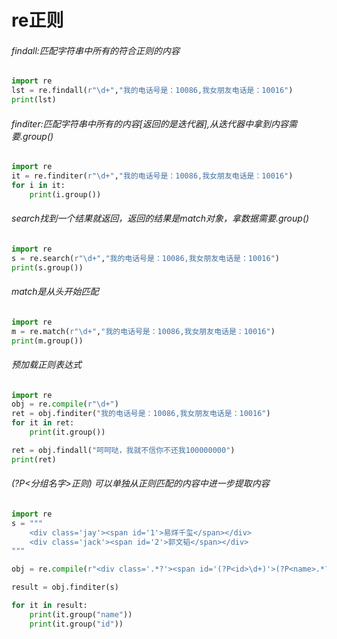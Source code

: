 # re正则
###### findall:匹配字符串中所有的符合正则的内容
```python
import re
lst = re.findall(r"\d+","我的电话号是：10086,我女朋友电话是：10016")
print(lst)
```
###### finditer:匹配字符串中所有的内容[返回的是迭代器],从迭代器中拿到内容需要.group()
```python
import re
it = re.finditer(r"\d+","我的电话号是：10086,我女朋友电话是：10016")
for i in it:
    print(i.group())
```
###### search找到一个结果就返回，返回的结果是match对象，拿数据需要.group()
```python
import re
s = re.search(r"\d+","我的电话号是：10086,我女朋友电话是：10016")
print(s.group())
```
###### match是从头开始匹配
```python
import re
m = re.match(r"\d+","我的电话号是：10086,我女朋友电话是：10016")
print(m.group())
```
###### 预加载正则表达式
```python
import re
obj = re.compile(r"\d+")
ret = obj.finditer("我的电话号是：10086,我女朋友电话是：10016")
for it in ret:
    print(it.group())

ret = obj.findall("呵呵哒，我就不信你不还我100000000")
print(ret)
```
###### (?P<分组名字>正则) 可以单独从正则匹配的内容中进一步提取内容
```python
import re
s = """
    <div class='jay'><span id='1'>易烊千玺</span></div>
    <div class='jack'><span id='2'>郭文韬</span></div>
"""

obj = re.compile(r"<div class='.*?'><span id='(?P<id>\d+)'>(?P<name>.*?)</span></div>",re.S) #re.S

result = obj.finditer(s)

for it in result:
    print(it.group("name"))
    print(it.group("id"))
```
